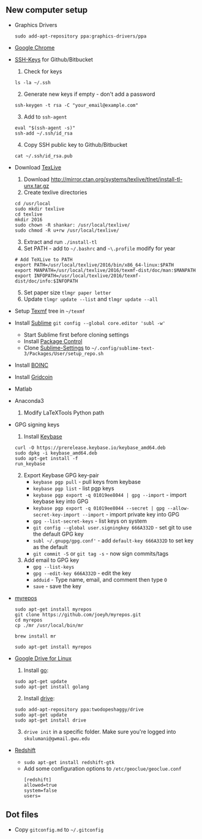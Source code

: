 ## New computer setup

* Graphics Drivers
    ~~~
    sudo add-apt-repository ppa:graphics-drivers/ppa
    ~~~
* [Google Chrome](https://www.google.com/chrome/)
* [SSH-Keys](https://help.github.com/enterprise/11.10.340/user/articles/generating-ssh-keys/) for Github/Bitbucket
    1. Check for keys
    ~~~
    ls -la ~/.ssh
    ~~~
    2. Generate new keys if empty - don't add a password
    ~~~
    ssh-keygen -t rsa -C "your_email@example.com"
    ~~~
    3. Add to `ssh-agent`
    ~~~
    eval "$(ssh-agent -s)"
    ssh-add ~/.ssh/id_rsa
    ~~~
    4. Copy SSH public key to Github/Bitbucket
    ~~~
    cat ~/.ssh/id_rsa.pub
    ~~~
* Download [TexLive](https://www.tug.org/texlive/)
	1. Download http://mirror.ctan.org/systems/texlive/tlnet/install-tl-unx.tar.gz
	2. Create texlive directories
	~~~
	cd /usr/local
	sudo mkdir texlive
	cd texlive
	mkdir 2016
	sudo chown -R shankar: /usr/local/texlive/
	sudo chmod -R u+rw /usr/local/texlive/
	~~~
	3. Extract and run `./install-tl`
	4. Set PATH - add to `~/.bashrc` and `~\.profile` modify for year
	~~~
	# Add TeXLive to PATH
    export PATH=/usr/local/texlive/2016/bin/x86_64-linux:$PATH
    export MANPATH=/usr/local/texlive/2016/texmf-dist/doc/man:$MANPATH
    export INFOPATH=/usr/local/texlive/2016/texmf-dist/doc/info:$INFOPATH
	~~~
    5. Set paper size `tlmgr paper letter`
    6. Update `tlmgr update --list` and `tlmgr update --all`
* Setup [Texmf](https://github.com/skulumani/texmf) tree in `~/texmf`
* Install [Sublime](https://www.sublimetext.com/)
    `git config --global core.editor 'subl -w'`
	* Start Sublime first before cloning settings
	* Install [Package Control](https://packagecontrol.io/installation)
	* Clone [Sublime-Settings](https://github.com/skulumani/sublime_settings) to `~/.config/sublime-text-3/Packages/User/setup_repo.sh`
* Install [BOINC](https://boinc.berkeley.edu/)
* Install [Gridcoin](http://gridcoin.us/)
* Matlab
* Anaconda3
    1. Modify LaTeXTools Python path
* GPG signing keys
    1. Install [Keybase](https://keybase.io/)
    ~~~
    curl -O https://prerelease.keybase.io/keybase_amd64.deb
    sudo dpkg -i keybase_amd64.deb
    sudo apt-get install -f
    run_keybase
    ~~~
    2. Export Keybase GPG key-pair
        * `keybase pgp pull` - pull keys from keybase
        * `keybase pgp list` - list pgp keys
        * `keybase pgp export -q 01019ee8044 | gpg --import` - import keybase key into GPG
        *  `keybase pgp export -q 01019ee8044 --secret | gpg --allow-secret-key-import --import` - import private key into GPG
        * `gpg --list-secret-keys` - list keys on system
        * `git config --global user.signingkey 666A332D` - set git to use the default GPG key
        * `subl ~/.gnupg/gpg.conf'` - add `default-key 666A332D` to set key as the default
        * `git commit -S` or `git tag -s` - now sign commits/tags
    3. Add email to GPG key
        * `gpg --list-keys`
        * `gpg --edit-key 666A332D` - edit the key
        * `adduid` - Type name, email, and comment then type `O`
        * `save` - save the key
* [myrepos](https://myrepos.branchable.com)
    ~~~~
    sudo apt-get install myrepos
    git clone https://github.com/joeyh/myrepos.git
    cd myrepos
    cp ./mr /usr/local/bin/mr
    ~~~~

    `brew install mr`

    `sudo apt-get install myrepos`

* [Google Drive for Linux](https://github.com/odeke-em/drive)
    1. Install [go](https://github.com/golang/go/wiki/Ubuntu):
    ~~~
    sudo apt-get update
    sudo apt-get install golang
    ~~~
    2. Install [drive](https://github.com/odeke-em/drive/blob/master/platform_packages.md): 
    ~~~
    sudo add-apt-repository ppa:twodopeshaggy/drive
    sudo apt-get update
    sudo apt-get install drive
    ~~~
    3. `drive init` in a specific folder. 
    Make sure you're logged into `skulumani@gwmail.gwu.edu`
* [Redshift](http://jonls.dk/redshift/)
  * `sudo apt-get install redshift-gtk`
  * Add some configuration options to `/etc/geoclue/geoclue.conf`
    ```
    [redshift]
    allowed=true
    system=false
    users=
    ```
## Dot files

* Copy `gitconfig.md` to `~/.gitconfig`




